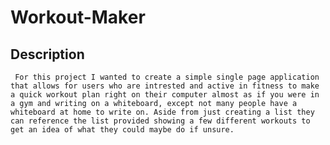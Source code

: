 # Workout-Maker

## Description
     For this project I wanted to create a simple single page application that allows for users who are intrested and active in fitness to make a quick workout plan right on their computer almost as if you were in a gym and writing on a whiteboard, except not many people have a whiteboard at home to write on. Aside from just creating a list they can reference the list provided showing a few different workouts to get an idea of what they could maybe do if unsure.


